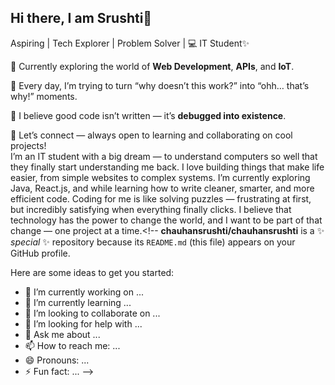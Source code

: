 ## Hi there, I am Srushti👋
Aspiring | Tech Explorer | Problem Solver | 💻 IT Student✨

🔭 Currently exploring the world of **Web Development**, **APIs**, and **IoT**.  

🌱 Every day, I’m trying to turn “why doesn’t this work?” into “ohh… that’s why!” moments.  

🧩 I believe good code isn’t written — it’s **debugged into existence**.  

💬 Let’s connect — always open to learning and collaborating on cool projects!  
I’m an IT student with a big dream — to understand computers so well that they finally start understanding me back. I love building things that make life easier, from simple websites to complex systems. I’m currently exploring Java, React.js, and  while learning how to write cleaner, smarter, and more efficient code. Coding for me is like solving puzzles — frustrating at first, but incredibly satisfying when everything finally clicks. I believe that technology has the power to change the world, and I want to be part of that change — one project at a time.<!--
**chauhansrushti/chauhansrushti** is a ✨ _special_ ✨ repository because its `README.md` (this file) appears on your GitHub profile.

Here are some ideas to get you started:

- 🔭 I’m currently working on ...
- 🌱 I’m currently learning ...
- 👯 I’m looking to collaborate on ...
- 🤔 I’m looking for help with ...
- 💬 Ask me about ...
- 📫 How to reach me: ...
- 😄 Pronouns: ...
- ⚡ Fun fact: ...
-->
